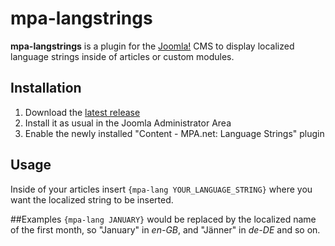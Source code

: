 # mpa-langstrings
**mpa-langstrings** is a plugin for the [Joomla!](https://joomla.org) CMS to display localized language strings inside of articles or custom modules.  


## Installation
1. Download the [latest release](https://github.com/Piets/mpa-langstrings/releases/latest)
2. Install it as usual in the Joomla Administrator Area
3. Enable the newly installed "Content - MPA.net: Language Strings" plugin


## Usage
Inside of your articles insert `{mpa-lang YOUR_LANGUAGE_STRING}` where you want the localized string to be inserted.  


##Examples
`{mpa-lang JANUARY}` would be replaced by the localized name of the first month, so "January" in *en-GB*, and "Jänner" in *de-DE* and so on.

